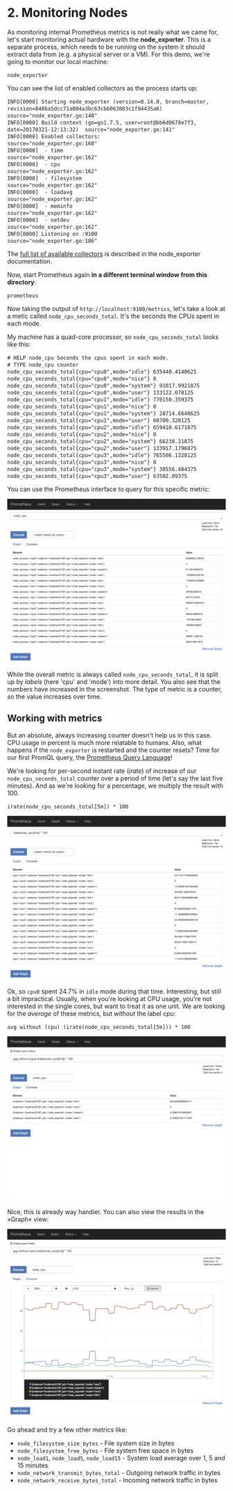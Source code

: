 # 2. Monitoring Nodes

As monitoring internal Prometheus metrics is not really what we came for, let's start monitoring actual hardware with the **node_exporter**. This is a separate process, which needs to be running on the system it should extract data from (e.g. a physical server or a VM). For this demo, we're going to monitor our local machine:

```
node_exporter
```

You can see the list of enabled collectors as the process starts up:

```
INFO[0000] Starting node_exporter (version=0.14.0, branch=master, revision=840ba5dcc71a084a3bc63cb6063003c1f94435a6)  source="node_exporter.go:140"
INFO[0000] Build context (go=go1.7.5, user=root@bb6d0678e7f3, date=20170321-12:13:32)  source="node_exporter.go:141"
INFO[0000] Enabled collectors:                           source="node_exporter.go:160"
INFO[0000]  - time                                       source="node_exporter.go:162"
INFO[0000]  - cpu                                        source="node_exporter.go:162"
INFO[0000]  - filesystem                                 source="node_exporter.go:162"
INFO[0000]  - loadavg                                    source="node_exporter.go:162"
INFO[0000]  - meminfo                                    source="node_exporter.go:162"
INFO[0000]  - netdev                                     source="node_exporter.go:162"
INFO[0000] Listening on :9100                            source="node_exporter.go:186"
```

The [full list of available collectors](https://github.com/prometheus/node_exporter#collectors) is described in the node_exporter documentation.

Now, start Prometheus again **in a different terminal window from this directory**:

```
prometheus
```

Now taking the output of `http://localhost:9100/metrics`, let's take a look at a metic called `node_cpu_seconds_total`. It's the seconds the CPUs spent in each mode.

My machine has a quad-core processor, so `node_cpu_seconds_total` looks like this:

```
# HELP node_cpu Seconds the cpus spent in each mode.
# TYPE node_cpu counter
node_cpu_seconds_total{cpu="cpu0",mode="idle"} 635440.4140625
node_cpu_seconds_total{cpu="cpu0",mode="nice"} 0
node_cpu_seconds_total{cpu="cpu0",mode="system"} 91017.9921875
node_cpu_seconds_total{cpu="cpu0",mode="user"} 133122.078125
node_cpu_seconds_total{cpu="cpu1",mode="idle"} 770150.359375
node_cpu_seconds_total{cpu="cpu1",mode="nice"} 0
node_cpu_seconds_total{cpu="cpu1",mode="system"} 28714.6640625
node_cpu_seconds_total{cpu="cpu1",mode="user"} 60700.328125
node_cpu_seconds_total{cpu="cpu2",mode="idle"} 659410.6171875
node_cpu_seconds_total{cpu="cpu2",mode="nice"} 0
node_cpu_seconds_total{cpu="cpu2",mode="system"} 66238.21875
node_cpu_seconds_total{cpu="cpu2",mode="user"} 133917.1796875
node_cpu_seconds_total{cpu="cpu3",mode="idle"} 765506.1328125
node_cpu_seconds_total{cpu="cpu3",mode="nice"} 0
node_cpu_seconds_total{cpu="cpu3",mode="system"} 30556.484375
node_cpu_seconds_total{cpu="cpu3",mode="user"} 63502.09375
```

You can use the Prometheus interface to query for this specific metric:

![Query for `node_cpu_seconds_total`](./_images/localhost_9090_graph.png)

While the overall metric is always called `node_cpu_seconds_total`, it is split up by _labels_ (here 'cpu' and 'mode') into more detail. You also see that the numbers have increased in the screenshot. The type of metric is a counter, so the value increases over time.


## Working with metrics

But an absolute, always increasing counter doesn't help us in this case. CPU usage in percent is much more relatable to humans. Also, what happens if the `node_exporter` is restarted and the counter resets? Time for our first PromQL query, the [Prometheus Query Language](https://prometheus.io/docs/prometheus/latest/querying/basics/)!

We're looking for per-second instant rate (_irate_) of increase of our `node_cpu_seconds_total` counter over a period of time (let's say the last five minutes). And as we're looking for a percentage, we multiply the result with 100.

```
irate(node_cpu_seconds_total[5m]) * 100
```

![Query for `irate(node_cpu_seconds_total[5m]) * 100`](./_images/localhost_9090_graph2.png)

Ok, so `cpu0` spent 24.7% in `idle` mode during that time. Interesting, but still a bit impractical. Usually, when you're looking at CPU usage, you're not interested in the single cores, but want to treat it as one unit. We are looking for the _average_ of these metrics, but _without_ the label _cpu_:

```
avg without (cpu) (irate(node_cpu_seconds_total[5m])) * 100
```

![Query for `avg without (cpu) (irate(node_cpu_seconds_total[5m])) * 100`](./_images/localhost_9090_graph3a.png)

Nice, this is already way handier. You can also view the results in the »Graph« view:

![Graph view](./_images/localhost_9090_graph3b.png)

Go ahead and try a few other metrics like:

- `node_filesystem_size_bytes` - File system size in bytes
- `node_filesystem_free_bytes` - File system free space in bytes
- `node_load1`, `node_load5`, `node_load15` - System load average over 1, 5 and 15 minutes
- `node_network_transmit_bytes_total` - Outgoing network traffic in bytes
- `node_network_receive_bytes_total` - Incoming network traffic in bytes
